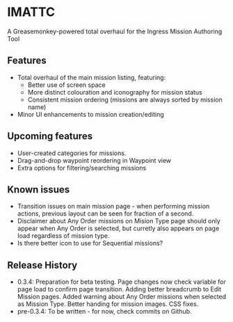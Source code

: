 # IMATTC
A Greasemonkey-powered total overhaul for the Ingress Mission Authoring Tool

## Features
- Total overhaul of the main mission listing, featuring:
  - Better use of screen space
  - More distinct colouration and iconography for mission status
  - Consistent mission ordering (missions are always sorted by mission name)
- Minor UI enhancements to mission creation/editing

## Upcoming features
- User-created categories for missions.
- Drag-and-drop waypoint reordering in Waypoint view
- Extra options for filtering/searching missions

## Known issues
- Transition issues on main mission page - when performing mission actions, previous layout can be seen for fraction of a second.
- Disclaimer about Any Order missions on Mision Type page should only appear when Any Order is selected, but curretly also appears on page load regardless of mission type.
- Is there better icon to use for Sequential missions?

## Release History
- 0.3.4: Preparation for beta testing. Page changes now check variable for page load to confirm page transition. Adding better breadcrumb to Edit Mission pages. Added warning about Any Order missions when selected as Mission Type. Better handing for mission images. CSS fixes. 
- pre-0.3.4: To be written - for now, check commits on Github.